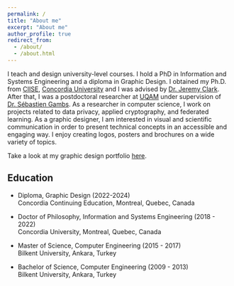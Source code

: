 ```yaml
---
permalink: /
title: "About me"
excerpt: "About me"
author_profile: true
redirect_from: 
  - /about/
  - /about.html
---
```


I teach and design university-level courses. I hold a PhD in Information and Systems Engineering and a diploma in Graphic Design. I obtained my Ph.D. from [CIISE](https://www.concordia.ca/ginacody/info-systems-eng.html), [Concordia University](https://www.concordia.ca/) and I was advised by [Dr. Jeremy Clark](https://users.encs.concordia.ca/~clark/). After that, I was a postdoctoral researcher at [UQAM](https://uqam.ca/) under supervision of [Dr. Sébastien Gambs](https://sebastiengambs.openum.ca). As a researcher in computer science, I work on projects related to data privacy, applied cryptography, and federated learning. As a graphic designer, I am interested in visual and scientific communication in order to present technical concepts in an accessible and engaging way. I enjoy creating logos, posters and brochures on a wide variety of topics. 

Take a look at my graphic design portfolio [here](http://behance.net/didemdemirag).

## Education
* Diploma, Graphic Design (2022-2024) <br/> 
Concordia Continuing Education, Montreal, Quebec, Canada 

* Doctor of Philosophy, Information and Systems Engineering (2018 - 2022) <br/> 
Concordia University, Montreal, Quebec, Canada

* Master of Science, Computer Engineering (2015 - 2017) <br/> 
Bilkent University, Ankara, Turkey 

* Bachelor of Science, Computer Engineering (2009 - 2013) <br/> 
Bilkent University, Ankara, Turkey

